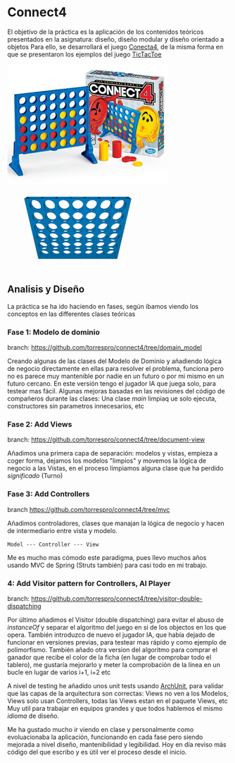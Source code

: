 # Connect4

El objetivo de la práctica es la aplicación de los contenidos teóricos presentados en la asignatura: diseño, diseño modular y diseño orientado a objetos
Para ello, se desarrollará el juego [Conecta4](https://www.youtube.com/watch?v=JBSbiilzg9U&t=28s), de la misma forma en que se presentaron los ejemplos del juego [TicTacToe](https://github.com/USantaTecla-project-ticTacToe)

![](Connect_4_Board_and_Box.jpg)
![](Connect_Four.gif)

## Analisis y Diseño

La práctica se ha ido haciendo en fases, según íbamos viendo los conceptos en las differentes clases teóricas

### Fase 1: Modelo de dominio

branch: https://github.com/torrespro/connect4/tree/domain_model

Creando algunas de las clases del Modelo de Dominio y añadiendo lógica de negocio directamente en ellas para resolver el problema, funciona pero no es parece muy mantenible por nadie en un futuro o por mi mismo en un futuro cercano. En este versión tengo el jugador IA que juega solo, para testear mas fácil.
Algunas mejoras basadas en las revisiones del código de compañeros durante las clases: Una clase _main_ limpiaq ue solo ejecuta, constructores sin parametros innecesarios, etc 

### Fase 2: Add Views

branch: https://github.com/torrespro/connect4/tree/document-view

Añadimos una primera capa de separación: modelos y vistas, empieza a coger forma, dejamos los modelos "limpios" y movemos la lógica de negocio a las Vistas, en el proceso limpiamos alguna clase que ha perdido _significado_ (Turno)

### Fase 3: Add Controllers

branch https://github.com/torrespro/connect4/tree/mvc

Añadimos controladores, clases que manajan la lógica de negocio y hacen de intermediario entre vista y modelo.

    Model --- Controller --- View

Me es mucho mas cómodo este paradigma, pues llevo muchos años usando MVC de Spring (Struts también) para casi todo en mi trabajo. 

### 4: Add Visitor pattern for Controllers, AI Player

branch: https://github.com/torrespro/connect4/tree/visitor-double-dispatching

Por último añadimos el Visitor (double dispatching) para evitar el abuso de _instanceOf_ y separar el algoritmo del juego en si de los objectos en los que opera. También introduzco de nuevo el jugador IA, que había dejado de funcionar en versiones previas, para testear mas rápido y como ejemplo de polimorfismo. También añado otra version del algoritmo para comprar el ganador que recibe el color de la ficha (en lugar de comprobar todo el tablero), me gustaría mejorarlo y meter la comprobación de la línea en un bucle en lugar de varios i+1, i+2 etc

A nivel de testing he añadido unos unit tests usando [ArchUnit](https://www.archunit.org/), para validar que las capas de la arquitectura son correctas: Views no ven a los Modelos, Views solo usan Controllers, todas las Views estan en el paquete Views, etc 
Muy util para trabajar en equipos grandes y que todos hablemos el mismo _idioma_ de diseño.

Me ha gustado mucho ir viendo en clase y personalmente como evoluacionaba la aplicación, funcionando en cada fase pero siendo mejorada a nivel diseño, mantenibilidad y legibilidad. Hoy en día reviso más código del que escribo y es útil ver el proceso desde el inicio.
